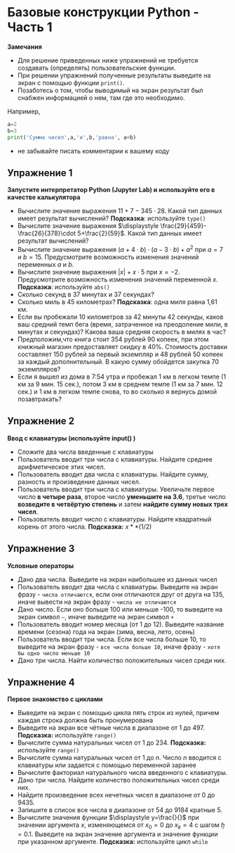 # Базовые конструкции Python - Часть 1

**Замечания** 
* Для решение приведенных ниже упражнений не требуется создавать (определять) пользовательские функции.
* При решении упражнений полученные результаты выведите на экран с помощью функции `print()`. 
* Позаботесь о том, чтобы выводимый на экран результат был снабжен информацией о нем, там где это необходимо. 

Например, 
```python
a=2
b=3
print('Сумма чисел',a,'и',b,'равна', a+b)
```

* не забывайте писать комментарии к вашему коду


## Упражнение 1
**Запустите интерпретатор Python (Jupyter Lab) и используйте его в качестве калькулятора**

* Вычислите значение выражения $11+7-345 \cdot 28$. Какой тип данных имеет результат вычислений? **Подсказка**: используйте `type()`
* Вычислите значение выражения $\displaystyle \frac{29}{459}-\frac{26}{378}\cdot 5+\frac{2}{59}$. Какой тип данных имеет результат вычислений?
* Вычислите значение выражения $(a+4 \cdot b) \cdot (a-3 \cdot b)+a^2$ при $a=7$ и $b=15$. Предусмотрите возможность изменения значений переменных $a$ и $b$.
* Вычислите значение выражения $|x|+x \cdot 5$ при $x=-2$. Предусмотрите возможность изменения значений переменной $x$. **Подсказка**: используйте `abs()`
* Сколько секунд в 37 минутах и 37 секундах?
* Сколько миль в 45 километрах? **Подсказка**: одна миля равна 1,61 км.
* Если вы пробежали 10 километров за 42 минуты 42 секунды, каков
ваш средний темп бега (время, затраченное на преодоление мили, в минутах и секундах)? Какова ваша средняя скорость в милях в час?
* Предположим,что книга стоит 354 рублей 90 копеек, при этом книжный магазин предоставляет скидку в 40\%. Стоимость доставки составляет 150 рублей за первый экземпляр и 48 рублей 50 копеек за каждый дополнительный. В какую сумму обойдется закупка 70 экземпляров?
* Если я вышел из дома в 7:54 утра и пробежал 1 км в легком темпе (1 км за 9 мин. 15 сек.), потом 3 км в среднем темпе (1 км за 7 мин. 12 сек.) и 1 км в легком темпе снова, то во сколько я вернусь домой позавтракать?

## Упражнение 2
**Ввод с клавиатуры (используйте input() )**

* Сложите два числа введенные с клавиатуры
* Пользователь вводит три числа с клавиатуры. Найдите среднее арифметическое этих чисел.
* Пользователь вводит два числа с клавиатуры. Найдите сумму, разность и произведение данных чисел.
* Пользователь вводит три числа с клавиатуры. Увеличьте первое число **в четыре раза**, второе число **уменьшите на 3.6**, третье число **возведите в четвёртую степень** и затем **найдите сумму новых трех чисел**.
* Пользователь вводит число с клавиатуры. Найдите квадратный корень от этого числа. **Подсказка:** $x**(1/2)$

## Упражнение 3
**Условные операторы**

* Дано два числа. Выведите на экран наибольшее из данных чисел
* Пользователь вводит два числа с клавиатуры. Выведите на экран фразу - `числа отличаются`, если они отличаются друг от друга на 135, иначе вывести на экран фразу - `числа не отличаются`
* Дано число. Если оно больше 100 или меньше -100, то выведите на экран символ `—`, иначе выведите на экран символ `+`
* Пользователь вводит номер месяца (от 1 до 12). Выведите название времени (сезона) года на экран (зима, весна, лето, осень)
* Пользователь вводит три числа. Если все числа больше 10, то выведите на экран фразу - `все числа больше 10`, иначе фразу - `хотя бы одно число меньше 10`
* Дано три числа. Найти количество положительных чисел среди них.

## Упражнение 4
**Первое знакомство с циклами**

* Выведите на экран с помощью цикла пять строк из нулей, причем каждая строка должна быть пронумерована
* Выведите на экран все чётные числа в диапазоне от 1 до 497. **Подсказка:** используйте `range()`
* Вычислите сумма натуральных чисел от 1 до 234. **Подсказка:** используйте `range()`
* Вычислите сумма натуральных чисел от 1 до $n$. Число $n$ вводится с клавиатуры или задается с помощью переменной заранее
* Вычислите факториал натурального числа введенного с клавиатуры. 
* Дано три числа. Найдите количество положительных чисел среди них. 
* Найдите произведение всех нечетных чисел в диапазоне от 0 до 9435. 
* Запишите в список все числа в диапазоне от 54 до 9184 кратные 5. 
* Вычислите значения функции $\displaystyle y=\frac{}{}$ при значении аргумента $x$, изменяющемся от $x_{0}=0$ до $x_k=4$ с шагом ݄$h=0.1$. Выведите на экран значение аргумента и значение функции при указанном аргументе. **Подсказка:** используйте цикл `while`